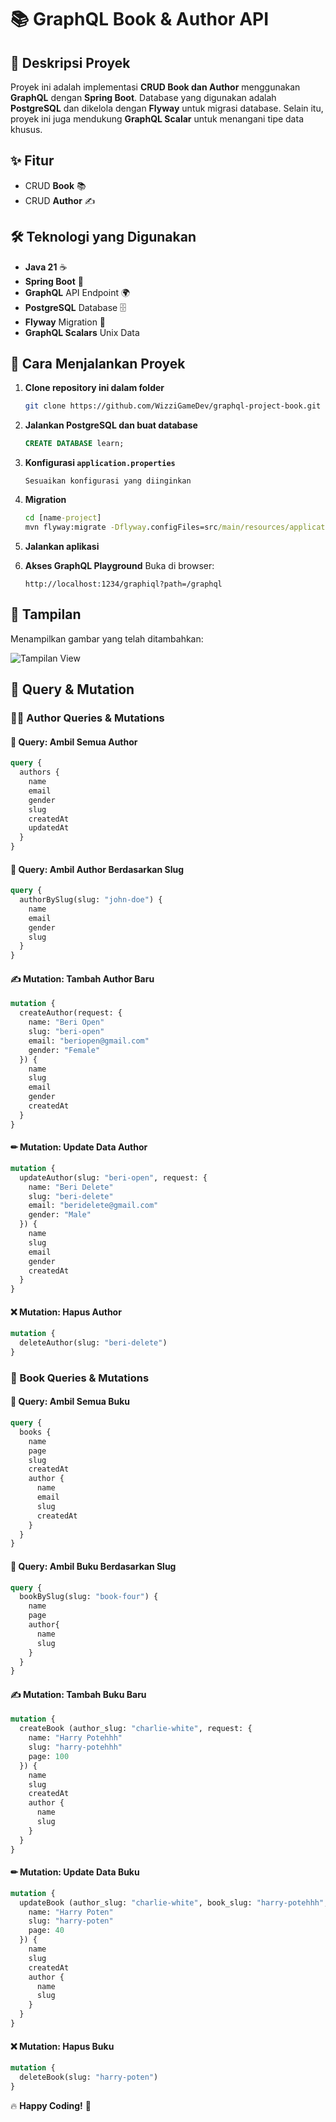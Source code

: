 # 📚 GraphQL Book & Author API

## 📝 Deskripsi Proyek
Proyek ini adalah implementasi **CRUD Book dan Author** menggunakan **GraphQL** dengan **Spring Boot**. Database yang digunakan adalah **PostgreSQL** dan dikelola dengan **Flyway** untuk migrasi database. Selain itu, proyek ini juga mendukung **GraphQL Scalar** untuk menangani tipe data khusus.

## ✨ Fitur
- CRUD **Book** 📚
- CRUD **Author** ✍️

## 🛠️ Teknologi yang Digunakan
- **Java 21** ☕
- **Spring Boot** 🌱
- **GraphQL** API Endpoint 🌍
- **PostgreSQL** Database 🗄️
- **Flyway** Migration 🚀
- **GraphQL Scalars** Unix Data

## 🚀 Cara Menjalankan Proyek
1. **Clone repository ini dalam folder**
   ```bash
   git clone https://github.com/WizziGameDev/graphql-project-book.git
   ```
2. **Jalankan PostgreSQL dan buat database**
   ```sql
   CREATE DATABASE learn;
   ```
4. **Konfigurasi `application.properties`**
   ```properties
   Sesuaikan konfigurasi yang diinginkan
   ```
5. **Migration**
   ``` cmd
   cd [name-project]
   mvn flyway:migrate -Dflyway.configFiles=src/main/resources/application.properties -X
   ```
7. **Jalankan aplikasi**

8. **Akses GraphQL Playground**
   Buka di browser:
   ```
   http://localhost:1234/graphiql?path=/graphql
   ```

## 📸 Tampilan
Menampilkan gambar yang telah ditambahkan:

![Tampilan View](image/view1.png)

## 📌 Query & Mutation

### 🧑‍🎓 Author Queries & Mutations
#### 📌 Query: Ambil Semua Author
```graphql
query {
  authors {
    name
    email
    gender
    slug
    createdAt
    updatedAt
  }
}
```
#### 📌 Query: Ambil Author Berdasarkan Slug
```graphql
query {
  authorBySlug(slug: "john-doe") {
    name
    email
    gender
    slug
  }
}
```
#### ✍ Mutation: Tambah Author Baru
```graphql
mutation {
  createAuthor(request: {
    name: "Beri Open"
    slug: "beri-open"
    email: "beriopen@gmail.com"
    gender: "Female"
  }) {
    name
    slug
    email
    gender
    createdAt
  }
}
```
#### ✏ Mutation: Update Data Author
```graphql
mutation {
  updateAuthor(slug: "beri-open", request: {
    name: "Beri Delete"
    slug: "beri-delete"
    email: "beridelete@gmail.com"
    gender: "Male"
  }) {
    name
    slug
    email
    gender
    createdAt
  }
}
```
#### ❌ Mutation: Hapus Author
```graphql
mutation {
  deleteAuthor(slug: "beri-delete")
}
```

### 📖 Book Queries & Mutations
#### 📌 Query: Ambil Semua Buku
```graphql
query {
  books {
    name
    page
    slug
    createdAt
    author {
      name
      email
      slug
      createdAt
    }
  }
}
```
#### 📌 Query: Ambil Buku Berdasarkan Slug
```graphql
query {
  bookBySlug(slug: "book-four") {
    name
    page
    author{
      name
      slug
    }
  }
}
```
#### ✍ Mutation: Tambah Buku Baru
```graphql
mutation {
  createBook (author_slug: "charlie-white", request: {
    name: "Harry Potehhh"
    slug: "harry-potehhh"
    page: 100
  }) {
    name
    slug
    createdAt
    author {
      name
      slug
    }
  }
}
```
#### ✏ Mutation: Update Data Buku
```graphql
mutation {
  updateBook (author_slug: "charlie-white", book_slug: "harry-potehhh", request: {
    name: "Harry Poten"
    slug: "harry-poten"
    page: 40
  }) {
    name
    slug
    createdAt
    author {
      name
      slug
    }
  }
}
```
#### ❌ Mutation: Hapus Buku
```graphql
mutation {
  deleteBook(slug: "harry-poten")
}
```

🔥 **Happy Coding!** 🚀
